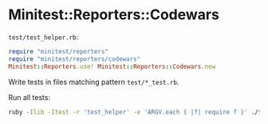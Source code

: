 # Minitest::Reporters::Codewars

`test/test_helper.rb`:
```ruby
require "minitest/reporters"
require "minitest/reporters/codewars"
Minitest::Reporters.use! Minitest::Reporters::Codewars.new
```

Write tests in files matching pattern `test/*_test.rb`.

Run all tests:
```bash
ruby -Ilib -Itest -r 'test_helper' -e 'ARGV.each { |f| require f }' ./test/*_test.rb
```
